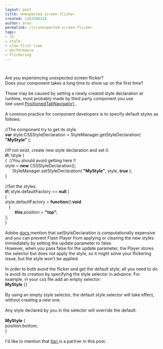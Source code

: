 ```yaml
---
layout: post
title: Unexpected screen flicker
created: 1263396324
author: oren
permalink: /js/unexpected-screen-flicker
tags:
- JS
- style
- slow first time
- performance
- Flickering
---
```

<p>&nbsp;</p>
<div>Are you experiencing unexpected screen flicker?</div>
<div>Does your component takes a long time to show up on the first time?</div>
<div>&nbsp;</div>
<div>These may be caused by setting a newly created style declaration at runtime, most probably made by third party component you use <span><br />
</span>(we used <a href="http://www.tink.ws/blog/files/flex/PositionedTabNavigatorExample.html#app=e2ef&amp;c8fd-selectedIndex=0">PositionedTabNavigator)<span> </span></a>.</div>
<div>&nbsp;</div>
<div>A common practice for component developers is to specify default styles as follows:</div>
<div>&nbsp;</div>
<div><span>//The component try to get its style</span><span>.</span></div>
<div><b><span>var</span></b><span> style:CSSStyleDeclaration = StyleManager.getStyleDeclaration( </span><b><span>&quot;</span></b><b><span>MyStyle</span></b><b><span>&quot;</span></b><span> );</span></div>
<div>&nbsp;</div>
<div><span>//If not exist, create new style declaration and set it.</span></div>
<div><b><span>if</span></b><span>( !style )</span></div>
<div><span>{</span><span>&nbsp; //You should avoid getting here !!</span></div>
<div><span>style = </span><b><span>new</span></b><span> CSSStyleDeclaration();</span></div>
<div><span>&nbsp;&nbsp;&nbsp;&nbsp;&nbsp; StyleManager.setStyleDeclaration( </span><b><span>&quot;</span></b><b><span>MyStyle</span></b><b><span>&quot;</span></b><span>, style, </span><b><span>true</span></b><span> );</span></div>
<div><span>}</span></div>
<div><b>&nbsp;</b></div>
<div><span>//Set the styles.</span></div>
<div><b><span>if</span></b><span>( style.defaultFactory == </span><b><span>null</span></b><span> )</span></div>
<div><span>{</span></div>
<div><span>style.defaultFactory = </span><b><span>function</span></b><span>():</span><b><span>void</span></b></div>
<div><span>&nbsp;&nbsp; {</span></div>
<div><span>&nbsp;&nbsp; </span><b><span>&nbsp;&nbsp;&nbsp;&nbsp;&nbsp; this</span></b><span>.position = </span><b><span>&quot;top&quot;</span></b><span>;&nbsp; </span></div>
<div><span>};</span></div>
<div><span>}</span></div>
<div>&nbsp;</div>
<div>Adobe <a href="http://livedocs.adobe.com/flex/3/html/help.html?content=styles_07.html">docs </a>mention that setStyleDeclaration is computationally expensive and you can prevent Flash Player from applying or clearing the new styles immediately by setting the update parameter to false.</div>
<div>However, when you pass false for the update parameter, the Player stores the selector but does not apply the style, so it might solve your flickering issue, but the style won't be applied.</div>
<div>&nbsp;</div>
<div>In order to both avoid the flicker and get the default style, all you need to do is avoid its creation by specifying the style selector in advance. For example, in your css file add an empty selector:</div>
<div>
<div><b><span>MyStyle</span></b><span> {}</span></div>
<div>&nbsp;</div>
<div>By using an empty style selector, the default style selector will take effect, without creating a new one.</div>
<div>&nbsp;</div>
<div>Any style declared by you in the selector will override the default:</div>
<div>&nbsp;</div>
<div><b><span>MyStyle</span></b><span> {</span></div>
<div>position:bottom;</div>
<div><span>}</span></div>
&nbsp;</div>
<div><span>I'd like to mention that <a href="http://tikalk.tikalknowledge.com/users/ilan">Ilan </a>is a partner in this post.</span></div>
